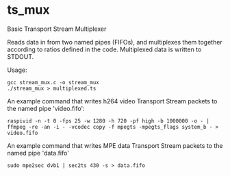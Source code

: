 # ts_mux
Basic Transport Stream Multiplexer

Reads data in from two named pipes (FIFOs), and multiplexes them together according to ratios defined in the code. Multiplexed data is written to STDOUT.

Usage:
	
	gcc stream_mux.c -o stream_mux
	./stream_mux > multiplexed.ts

An example command that writes h264 video Transport Stream packets to the named pipe 'video.fifo':
	
	raspivid -n -t 0 -fps 25 -w 1280 -h 720 -pf high -b 1000000 -o - | ffmpeg -re -an -i - -vcodec copy -f mpegts -mpegts_flags system_b - > video.fifo

An example command that writes MPE data Transport Stream packets to the named pipe 'data.fifo'
	
	sudo mpe2sec dvb1 | sec2ts 430 -s > data.fifo